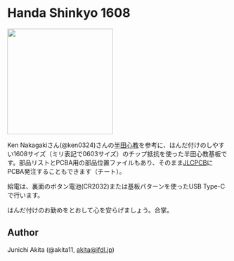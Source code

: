 # Handa Shinkyo 1608

<img src="https://github.com/akita11/HandaShinkyo1608/blob/main/HandaShinkyo1608" width="240px">

Ken Nakagakiさん(@ken0324)さんの[半田心教](https://x.com/i/events/1101723254899834880)を参考に、はんだ付けのしやすい1608サイズ（ミリ表記で0603サイズ）のチップ抵抗を使った半田心教基板です。部品リストとPCBA用の部品位置ファイルもあり、そのまま[JLCPCB](https://www.jlcpcb.com)にPCBA発注することもできます（チート）。

給電は、裏面のボタン電池(CR2032)または基板パターンを使ったUSB Type-Cで行います。

はんだ付けのお勤めをとおして心を安らげましょう。合掌。


## Author

Junichi Akita (@akita11, akita@ifdl.jp)
